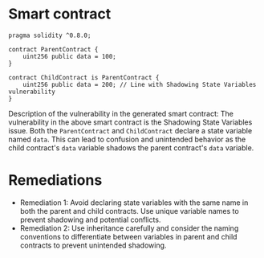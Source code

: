 # Smart contract

```solidity
pragma solidity ^0.8.0;

contract ParentContract {
    uint256 public data = 100;
}

contract ChildContract is ParentContract {
    uint256 public data = 200; // Line with Shadowing State Variables vulnerability
}
```

Description of the vulnerability in the generated smart contract:
The vulnerability in the above smart contract is the Shadowing State Variables issue. Both the `ParentContract` and `ChildContract` declare a state variable named `data`. This can lead to confusion and unintended behavior as the child contract's `data` variable shadows the parent contract's `data` variable.

# Remediations

- Remediation 1: Avoid declaring state variables with the same name in both the parent and child contracts. Use unique variable names to prevent shadowing and potential conflicts.
- Remediation 2: Use inheritance carefully and consider the naming conventions to differentiate between variables in parent and child contracts to prevent unintended shadowing.